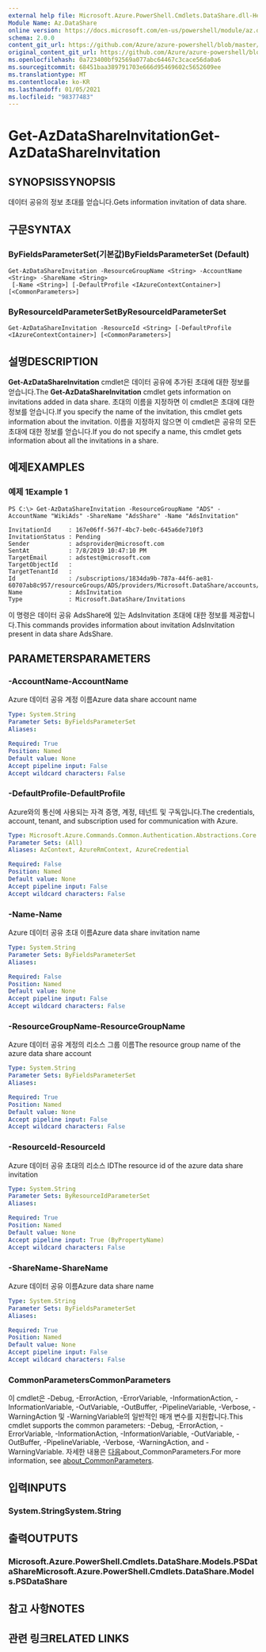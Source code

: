 ```yaml
---
external help file: Microsoft.Azure.PowerShell.Cmdlets.DataShare.dll-Help.xml
Module Name: Az.DataShare
online version: https://docs.microsoft.com/en-us/powershell/module/az.datashare/get-azdatashareinvitation
schema: 2.0.0
content_git_url: https://github.com/Azure/azure-powershell/blob/master/src/DataShare/DataShare/help/Get-AzDataShareInvitation.md
original_content_git_url: https://github.com/Azure/azure-powershell/blob/master/src/DataShare/DataShare/help/Get-AzDataShareInvitation.md
ms.openlocfilehash: 0a723400bf92569a077abc64467c3cace56da0a6
ms.sourcegitcommit: 68451baa389791703e666d95469602c5652609ee
ms.translationtype: MT
ms.contentlocale: ko-KR
ms.lasthandoff: 01/05/2021
ms.locfileid: "98377483"
---
```

# <span data-ttu-id="0033a-101">Get-AzDataShareInvitation</span><span class="sxs-lookup"><span data-stu-id="0033a-101">Get-AzDataShareInvitation</span></span>

## <span data-ttu-id="0033a-102">SYNOPSIS</span><span class="sxs-lookup"><span data-stu-id="0033a-102">SYNOPSIS</span></span>
<span data-ttu-id="0033a-103">데이터 공유의 정보 초대를 얻습니다.</span><span class="sxs-lookup"><span data-stu-id="0033a-103">Gets information invitation of data share.</span></span>

## <span data-ttu-id="0033a-104">구문</span><span class="sxs-lookup"><span data-stu-id="0033a-104">SYNTAX</span></span>

### <span data-ttu-id="0033a-105">ByFieldsParameterSet(기본값)</span><span class="sxs-lookup"><span data-stu-id="0033a-105">ByFieldsParameterSet (Default)</span></span>
```
Get-AzDataShareInvitation -ResourceGroupName <String> -AccountName <String> -ShareName <String>
 [-Name <String>] [-DefaultProfile <IAzureContextContainer>] [<CommonParameters>]
```

### <span data-ttu-id="0033a-106">ByResourceIdParameterSet</span><span class="sxs-lookup"><span data-stu-id="0033a-106">ByResourceIdParameterSet</span></span>
```
Get-AzDataShareInvitation -ResourceId <String> [-DefaultProfile <IAzureContextContainer>] [<CommonParameters>]
```

## <span data-ttu-id="0033a-107">설명</span><span class="sxs-lookup"><span data-stu-id="0033a-107">DESCRIPTION</span></span>
<span data-ttu-id="0033a-108">**Get-AzDataShareInvitation** cmdlet은 데이터 공유에 추가된 초대에 대한 정보를 얻습니다.</span><span class="sxs-lookup"><span data-stu-id="0033a-108">The **Get-AzDataShareInvitation** cmdlet gets information on invitations added in data share.</span></span> <span data-ttu-id="0033a-109">초대의 이름을 지정하면 이 cmdlet은 초대에 대한 정보를 얻습니다.</span><span class="sxs-lookup"><span data-stu-id="0033a-109">If you specify the name of the invitation, this cmdlet gets information about the invitation.</span></span> <span data-ttu-id="0033a-110">이름을 지정하지 않으면 이 cmdlet은 공유의 모든 초대에 대한 정보를 얻습니다.</span><span class="sxs-lookup"><span data-stu-id="0033a-110">If you do not specify a name, this cmdlet gets information about all the invitations in a share.</span></span>

## <span data-ttu-id="0033a-111">예제</span><span class="sxs-lookup"><span data-stu-id="0033a-111">EXAMPLES</span></span>

### <span data-ttu-id="0033a-112">예제 1</span><span class="sxs-lookup"><span data-stu-id="0033a-112">Example 1</span></span>
```
PS C:\> Get-AzDataShareInvitation -ResourceGroupName "ADS" -AccountName "WikiAds" -ShareName "AdsShare" -Name "AdsInvitation"

InvitationId     : 167e06ff-567f-4bc7-be0c-645a6de710f3
InvitationStatus : Pending
Sender           : adsprovider@microsoft.com
SentAt           : 7/8/2019 10:47:10 PM
TargetEmail      : adstest@microsoft.com
TargetObjectId   :
TargetTenantId   :
Id               : /subscriptions/1834da9b-787a-44f6-ae81-60707ab8c957/resourceGroups/ADS/providers/Microsoft.DataShare/accounts/WikiAds/shares/AdsShare/invitations/AdsInvitation
Name             : AdsInvitation
Type             : Microsoft.DataShare/Invitations
```

<span data-ttu-id="0033a-113">이 명령은 데이터 공유 AdsShare에 있는 AdsInvitation 초대에 대한 정보를 제공합니다.</span><span class="sxs-lookup"><span data-stu-id="0033a-113">This commands provides information about invitation AdsInvitation present in data share AdsShare.</span></span>

## <span data-ttu-id="0033a-114">PARAMETERS</span><span class="sxs-lookup"><span data-stu-id="0033a-114">PARAMETERS</span></span>

### <span data-ttu-id="0033a-115">-AccountName</span><span class="sxs-lookup"><span data-stu-id="0033a-115">-AccountName</span></span>
<span data-ttu-id="0033a-116">Azure 데이터 공유 계정 이름</span><span class="sxs-lookup"><span data-stu-id="0033a-116">Azure data share account name</span></span>

```yaml
Type: System.String
Parameter Sets: ByFieldsParameterSet
Aliases:

Required: True
Position: Named
Default value: None
Accept pipeline input: False
Accept wildcard characters: False
```

### <span data-ttu-id="0033a-117">-DefaultProfile</span><span class="sxs-lookup"><span data-stu-id="0033a-117">-DefaultProfile</span></span>
<span data-ttu-id="0033a-118">Azure와의 통신에 사용되는 자격 증명, 계정, 테넌트 및 구독입니다.</span><span class="sxs-lookup"><span data-stu-id="0033a-118">The credentials, account, tenant, and subscription used for communication with Azure.</span></span>

```yaml
Type: Microsoft.Azure.Commands.Common.Authentication.Abstractions.Core.IAzureContextContainer
Parameter Sets: (All)
Aliases: AzContext, AzureRmContext, AzureCredential

Required: False
Position: Named
Default value: None
Accept pipeline input: False
Accept wildcard characters: False
```

### <span data-ttu-id="0033a-119">-Name</span><span class="sxs-lookup"><span data-stu-id="0033a-119">-Name</span></span>
<span data-ttu-id="0033a-120">Azure 데이터 공유 초대 이름</span><span class="sxs-lookup"><span data-stu-id="0033a-120">Azure data share invitation name</span></span>

```yaml
Type: System.String
Parameter Sets: ByFieldsParameterSet
Aliases:

Required: False
Position: Named
Default value: None
Accept pipeline input: False
Accept wildcard characters: False
```

### <span data-ttu-id="0033a-121">-ResourceGroupName</span><span class="sxs-lookup"><span data-stu-id="0033a-121">-ResourceGroupName</span></span>
<span data-ttu-id="0033a-122">Azure 데이터 공유 계정의 리소스 그룹 이름</span><span class="sxs-lookup"><span data-stu-id="0033a-122">The resource group name of the azure data share account</span></span>

```yaml
Type: System.String
Parameter Sets: ByFieldsParameterSet
Aliases:

Required: True
Position: Named
Default value: None
Accept pipeline input: False
Accept wildcard characters: False
```

### <span data-ttu-id="0033a-123">-ResourceId</span><span class="sxs-lookup"><span data-stu-id="0033a-123">-ResourceId</span></span>
<span data-ttu-id="0033a-124">Azure 데이터 공유 초대의 리소스 ID</span><span class="sxs-lookup"><span data-stu-id="0033a-124">The resource id of the azure data share invitation</span></span>

```yaml
Type: System.String
Parameter Sets: ByResourceIdParameterSet
Aliases:

Required: True
Position: Named
Default value: None
Accept pipeline input: True (ByPropertyName)
Accept wildcard characters: False
```

### <span data-ttu-id="0033a-125">-ShareName</span><span class="sxs-lookup"><span data-stu-id="0033a-125">-ShareName</span></span>
<span data-ttu-id="0033a-126">Azure 데이터 공유 이름</span><span class="sxs-lookup"><span data-stu-id="0033a-126">Azure data share name</span></span>

```yaml
Type: System.String
Parameter Sets: ByFieldsParameterSet
Aliases:

Required: True
Position: Named
Default value: None
Accept pipeline input: False
Accept wildcard characters: False
```

### <span data-ttu-id="0033a-127">CommonParameters</span><span class="sxs-lookup"><span data-stu-id="0033a-127">CommonParameters</span></span>
<span data-ttu-id="0033a-128">이 cmdlet은 -Debug, -ErrorAction, -ErrorVariable, -InformationAction, -InformationVariable, -OutVariable, -OutBuffer, -PipelineVariable, -Verbose, -WarningAction 및 -WarningVariable의 일반적인 매개 변수를 지원합니다.</span><span class="sxs-lookup"><span data-stu-id="0033a-128">This cmdlet supports the common parameters: -Debug, -ErrorAction, -ErrorVariable, -InformationAction, -InformationVariable, -OutVariable, -OutBuffer, -PipelineVariable, -Verbose, -WarningAction, and -WarningVariable.</span></span> <span data-ttu-id="0033a-129">자세한 내용은 [다음](http://go.microsoft.com/fwlink/?LinkID=113216)about_CommonParameters.</span><span class="sxs-lookup"><span data-stu-id="0033a-129">For more information, see [about_CommonParameters](http://go.microsoft.com/fwlink/?LinkID=113216).</span></span>

## <span data-ttu-id="0033a-130">입력</span><span class="sxs-lookup"><span data-stu-id="0033a-130">INPUTS</span></span>

### <span data-ttu-id="0033a-131">System.String</span><span class="sxs-lookup"><span data-stu-id="0033a-131">System.String</span></span>

## <span data-ttu-id="0033a-132">출력</span><span class="sxs-lookup"><span data-stu-id="0033a-132">OUTPUTS</span></span>

### <span data-ttu-id="0033a-133">Microsoft.Azure.PowerShell.Cmdlets.DataShare.Models.PSDataShare</span><span class="sxs-lookup"><span data-stu-id="0033a-133">Microsoft.Azure.PowerShell.Cmdlets.DataShare.Models.PSDataShare</span></span>

## <span data-ttu-id="0033a-134">참고 사항</span><span class="sxs-lookup"><span data-stu-id="0033a-134">NOTES</span></span>

## <span data-ttu-id="0033a-135">관련 링크</span><span class="sxs-lookup"><span data-stu-id="0033a-135">RELATED LINKS</span></span>

